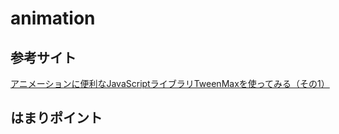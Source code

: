 animation
======================

参考サイト
------
[アニメーションに便利なJavaScriptライブラリTweenMaxを使ってみる（その1）](http://liginc.co.jp/web/js/other-js/94188 "")


はまりポイント
------
